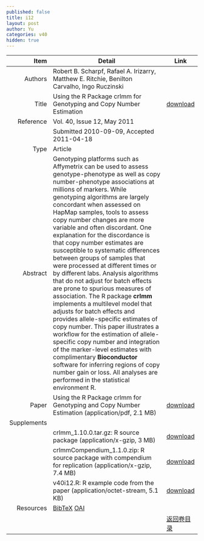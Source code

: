 ```yaml
---
published: false
title: i12
layout: post
author: Yu
categories: v40
hidden: true
---
```


| Item | Detail | Link |
|---:|---|---|
| Authors | Robert B. Scharpf, Rafael A. Irizarry, Matthew E. Ritchie, Benilton Carvalho, Ingo Ruczinski| |
| Title |Using the R Package crlmm for Genotyping and Copy Number Estimation | [download](http://www.jstatsoft.org/v40/i12/paper) |
| Reference |Vol. 40, Issue 12, May 2011 | |
| | Submitted 2010-09-09, Accepted 2011-04-18| | 
| Type | Article| |
| Abstract | Genotyping platforms such as Affymetrix can be used to assess genotype-phenotype as well as copy number-phenotype associations at millions of markers. While genotyping algorithms are largely concordant when assessed on HapMap samples, tools to assess copy number changes are more variable and often discordant. One explanation for the discordance is that copy number estimates are susceptible to systematic differences between groups of samples that were processed at different times or by different labs. Analysis algorithms that do not adjust for batch effects are prone to spurious measures of association. The R package <b>crlmm</b> implements a multilevel model that adjusts for batch effects and provides allele-specific estimates of copy number. This paper illustrates a workflow for the estimation of allele-specific copy number and integration of the marker-level estimates with complimentary <b>Bioconductor</b> software for inferring regions of copy number gain or loss. All analyses are performed in the statistical environment R.| |
| Paper | Using the R Package crlmm for Genotyping and Copy Number Estimation  (application/pdf, 2.1 MB)| [download](http://www.jstatsoft.org/v40/i12/paper) |
| Supplements | | |
| |crlmm_1.10.0.tar.gz: R source package  (application/x-gzip, 3 MB)|  [download](http://www.jstatsoft.org/v40/i12/supp/1) |
| |crlmmCompendium_1.1.0.zip: R source package with compendium for replication  (application/x-gzip, 7.4 MB)|  [download](http://www.jstatsoft.org/v40/i12/supp/2) |
| |v40i12.R: R example code from the paper  (application/octet-stream, 5.1 KB)|  [download](http://www.jstatsoft.org/v40/i12/supp/3) |
| Resources | [BibTeX](http://www.jstatsoft.org/v40/i12/bibtex) [OAI](http://www.jstatsoft.org/oai?verb=GetRecord&identifier=oai.jstatsoft/v40/i12&prefix=oai_dc)| |
| |  | [返回卷目录]({{site.baseurl}}/volume/v40.html) |
